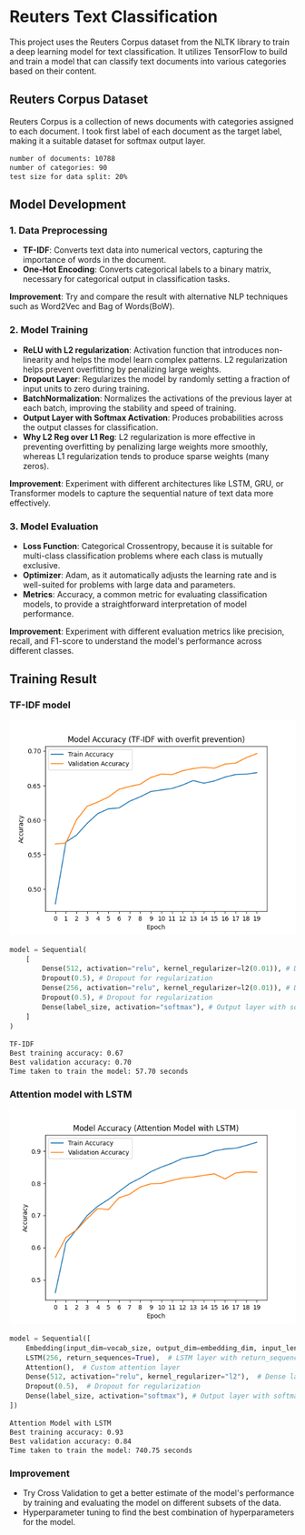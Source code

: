 
# Reuters Text Classification

This project uses the Reuters Corpus dataset from the NLTK library to train a deep learning model for text classification. It utilizes TensorFlow to build and train a model that can classify text documents into various categories based on their content. 

## Reuters Corpus Dataset
Reuters Corpus is a collection of news documents with categories assigned to each document.
I took first label of each document as the target label, making it a suitable dataset for softmax output layer.

```
number of documents: 10788
number of categories: 90
test size for data split: 20%
```

## Model Development

### 1. Data Preprocessing

- **TF-IDF**: Converts text data into numerical vectors, capturing the importance of words in the document.
- **One-Hot Encoding**: Converts categorical labels to a binary matrix, necessary for categorical output in classification tasks.


**Improvement**: Try and compare the result with alternative NLP techniques such as Word2Vec and Bag of Words(BoW).

### 2. Model Training

- **ReLU with L2 regularization**: Activation function that introduces non-linearity and helps the model learn complex patterns. L2 regularization helps prevent overfitting by penalizing large weights.
- **Dropout Layer**: Regularizes the model by randomly setting a fraction of input units to zero during training.
- **BatchNormalization**: Normalizes the activations of the previous layer at each batch, improving the stability and speed of training.
- **Output Layer with Softmax Activation**: Produces probabilities across the output classes for classification.
- **Why L2 Reg over L1 Reg**: L2 regularization is more effective in preventing overfitting by penalizing large weights more smoothly, whereas L1 regularization tends to produce sparse weights (many zeros).

**Improvement**: Experiment with different architectures like LSTM, GRU, or Transformer models to capture the sequential nature of text data more effectively.


### 3. Model Evaluation

- **Loss Function**: Categorical Crossentropy, because it is suitable for multi-class classification problems where each class is mutually exclusive.
- **Optimizer**: Adam, as it automatically adjusts the learning rate and is well-suited for problems with large data and parameters.
- **Metrics**: Accuracy, a common metric for evaluating classification models, to provide a straightforward interpretation of model performance.

**Improvement**: Experiment with different evaluation metrics like precision, recall, and F1-score to understand the model's performance across different classes.

## Training Result

### TF-IDF model

![TF-IDF Model Accuracy Plot](https://raw.githubusercontent.com/kwonzweig/Milticlass-Text-Classification-Softmax/master/TF-IDF%20with%20overfit%20prevention_accuracy_plot.png)

```python
model = Sequential(
    [
        Dense(512, activation="relu", kernel_regularizer=l2(0.01)), # Dense layer with L2 regularization
        Dropout(0.5), # Dropout for regularization
        Dense(256, activation="relu", kernel_regularizer=l2(0.01)), # Dense layer with L2 regularization
        Dropout(0.5), # Dropout for regularization
        Dense(label_size, activation="softmax"), # Output layer with softmax activation
    ]
)
```

```
TF-IDF
Best training accuracy: 0.67
Best validation accuracy: 0.70
Time taken to train the model: 57.70 seconds
```

### Attention model with LSTM

![Attention Model with LSTM Accuracy Plot](https://raw.githubusercontent.com/kwonzweig/Milticlass-Text-Classification-Softmax/master/Attention%20Model%20with%20LSTM_accuracy_plot.png)


```python
model = Sequential([
    Embedding(input_dim=vocab_size, output_dim=embedding_dim, input_length=input_length),
    LSTM(256, return_sequences=True),  # LSTM layer with return_sequences=True for attention
    Attention(),  # Custom attention layer
    Dense(512, activation="relu", kernel_regularizer="l2"),  # Dense layer with L2 regularization
    Dropout(0.5),  # Dropout for regularization
    Dense(label_size, activation="softmax"), # Output layer with softmax activation
])
```

```
Attention Model with LSTM
Best training accuracy: 0.93
Best validation accuracy: 0.84
Time taken to train the model: 740.75 seconds
```

### Improvement
- Try Cross Validation to get a better estimate of the model's performance by training and evaluating the model on different subsets of the data.
- Hyperparameter tuning to find the best combination of hyperparameters for the model.